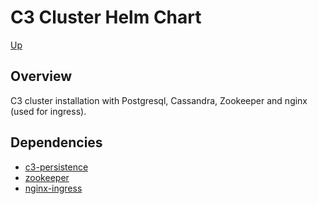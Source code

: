 # C3 Cluster Helm Chart

[Up](../../README.md)

## Overview

C3 cluster installation with Postgresql, Cassandra, Zookeeper and nginx (used for ingress).

## Dependencies

* [c3-persistence](../c3-persistence/README.md)
* [zookeeper](https://charts.bitnami.com/bitnami)
* [nginx-ingress](https://kubernetes-charts.storage.googleapis.com)
